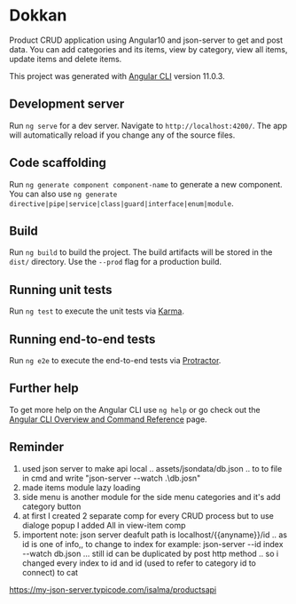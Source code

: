 # Dokkan

Product CRUD application using Angular10 and json-server to get and post data.
You can add categories and its items, view by category, view all items, update items and delete items.

This project was generated with [Angular CLI](https://github.com/angular/angular-cli) version 11.0.3.

## Development server

Run `ng serve` for a dev server. Navigate to `http://localhost:4200/`. The app will automatically reload if you change any of the source files.

## Code scaffolding

Run `ng generate component component-name` to generate a new component. You can also use `ng generate directive|pipe|service|class|guard|interface|enum|module`.

## Build

Run `ng build` to build the project. The build artifacts will be stored in the `dist/` directory. Use the `--prod` flag for a production build.

## Running unit tests

Run `ng test` to execute the unit tests via [Karma](https://karma-runner.github.io).

## Running end-to-end tests

Run `ng e2e` to execute the end-to-end tests via [Protractor](http://www.protractortest.org/).

## Further help

To get more help on the Angular CLI use `ng help` or go check out the [Angular CLI Overview and Command Reference](https://angular.io/cli) page.


## Reminder
1. used json server to make api local .. assets/jsondata/db.json .. to to file in cmd and write "json-server --watch .\db.josn"
2. made items module lazy loading
3. side menu is another module for the side menu categories and it's add category button
4. at first I created 2 separate comp for every CRUD process but to use dialoge popup I added All in view-item comp 
5. importent note: json server deafult path is localhost/{{anyname}}/id .. as id is one of info,, to change to index for example: json-server --id index --watch db.json ... still id can be duplicated by post http method .. so i changed every index to id and id (used to refer to category id to connect) to cat

https://my-json-server.typicode.com/isalma/productsapi



